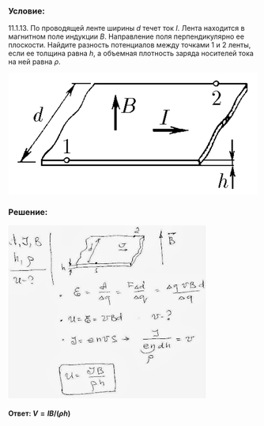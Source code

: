 ###  Условие:

$11.1.13.$ По проводящей ленте ширины $d$ течет ток $I$. Лента находится в магнитном поле индукции $B$. Направление поля перпендикулярно ее плоскости. Найдите разность потенциалов между точками $1$ и $2$ ленты, если ее толщина равна $h$, а объемная плотность заряда носителей тока на ней равна $\rho$.

![К задаче $11.1.13$|510x249, 40%](../../img/11.1.13/11.1.13.png)

###  Решение:

![|400x350, 67%](../../img/11.1.13/01.JPG)

#### Ответ: $V = IB/(\rho h)$